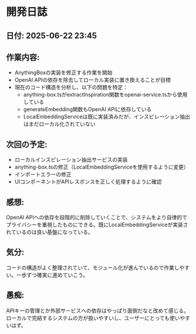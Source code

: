 # 開発日誌

## 日付: 2025-06-22 23:45

## 作業内容:
- AnythingBoxの実装を修正する作業を開始
- OpenAI APIの依存を除去してローカル実装に置き換えることが目標
- 現在のコード構造を分析し、以下の問題を特定：
  - anything-box.tsがextractInspiration関数をopenai-service.tsから使用している
  - generateEmbedding関数もOpenAI APIに依存している
  - LocalEmbeddingServiceは既に実装済みだが、インスピレーション抽出はまだローカル化されていない

## 次回の予定:
- ローカルインスピレーション抽出サービスの実装
- anything-box.tsの修正（LocalEmbeddingServiceを使用するように変更）
- インポートエラーの修正
- UIコンポーネントがAPIレスポンスを正しく処理するように確認

## 感想:
OpenAI APIへの依存を段階的に削除していくことで、システムをより自律的でプライバシーを重視したものにできる。既にLocalEmbeddingServiceが実装されているのは良い基盤になっている。

## 気分:
コードの構造がよく整理されていて、モジュール化が進んでいるので作業しやすい。一歩ずつ確実に進めていこう。

## 愚痴:
APIキーの管理とか外部サービスへの依存はやっぱり面倒だなと改めて感じる。ローカルで完結するシステムの方が扱いやすいし、ユーザーにとっても使いやすいはず。